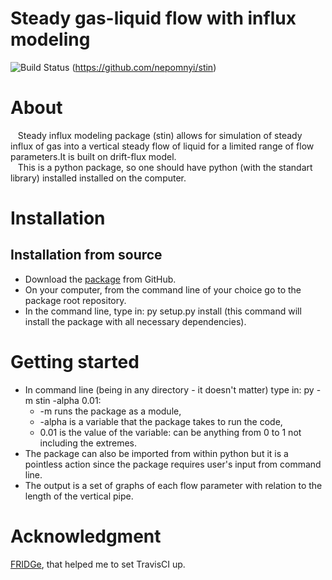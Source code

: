 # Steady gas-liquid flow with influx modeling

![Build Status](https://travis-ci.org/nepomnyi/stin.svg?branch=master) (https://github.com/nepomnyi/stin)

# About
&nbsp;&nbsp;&nbsp;Steady influx modeling package (stin) allows for simulation of steady influx of gas into a vertical steady flow of liquid for a limited range of flow parameters.It is built on drift-flux model.    
&nbsp;&nbsp;&nbsp;This is a python package, so one should have python (with the standart library) installed installed on the computer.

# Installation
## Installation from source
- Download the [package] from GitHub.
- On your computer, from the command line of your choice go to the package root repository.
- In the command line, type in: py setup.py install (this command will install the package with all necessary dependencies).

# Getting started
- In command line (being in any directory - it doesn't matter) type in: py -m stin -alpha 0.01:
    - -m runs the package as a module,
    - -alpha is a variable that the package takes to run the code,
    - 0.01 is the value of the variable: can be anything from 0 to 1 not including the extremes.
- The package can also be imported from within python but it is a pointless action since the package requires user's input from command line.
- The output is a set of graphs of each flow parameter with relation to the length of the vertical pipe.

# Acknowledgment
[FRIDGe], that helped me to set TravisCI up.

[FRIDGe]: https://github.com/SoftwareDevEngResearch/FRIDGe
[package]: https://github.com/SoftwareDevEngResearch/stin
